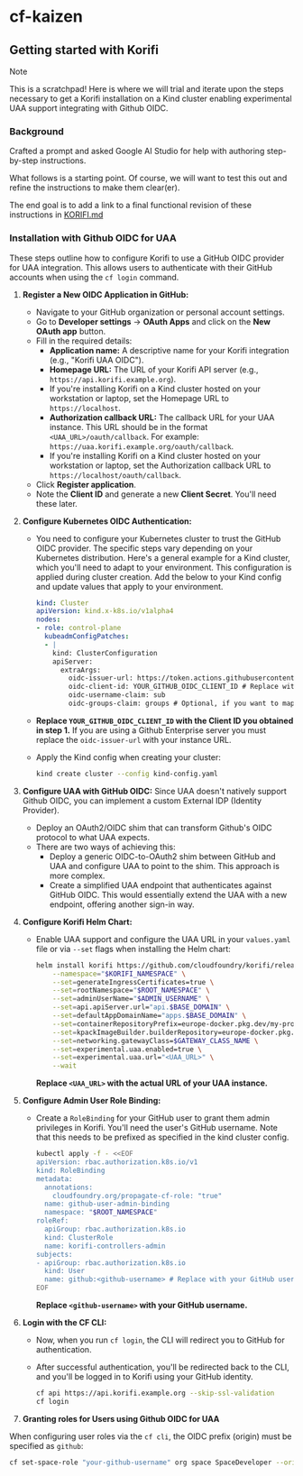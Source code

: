 # cf-kaizen

## Getting started with Korifi

> [!NOTE]
> This is a scratchpad!  Here is where we will trial and iterate upon the steps necessary to get a Korifi installation on a Kind cluster enabling experimental UAA support integrating with Github OIDC.

### Background

Crafted a prompt and asked Google AI Studio for help with authoring step-by-step instructions.

What follows is a starting point.  Of course, we will want to test this out and refine the instructions to make them clear(er). 

The end goal is to add a link to a final functional revision of these instructions in [KORIFI.md](KORIFI.md)

### Installation with Github OIDC for UAA

These steps outline how to configure Korifi to use a GitHub OIDC provider for UAA integration. This allows users to authenticate with their GitHub accounts when using the `cf login` command.

1.  **Register a New OIDC Application in GitHub:**

    *   Navigate to your GitHub organization or personal account settings.
    *   Go to **Developer settings** -> **OAuth Apps** and click on the **New OAuth app** button.
    *   Fill in the required details:
        *   **Application name:** A descriptive name for your Korifi integration (e.g., "Korifi UAA OIDC").
        *   **Homepage URL:** The URL of your Korifi API server (e.g., `https://api.korifi.example.org`).
          * If you're installing Korifi on a Kind cluster hosted on your workstation or laptop, set the Homepage URL to `https://localhost`.
        *   **Authorization callback URL:**  The callback URL for your UAA instance. This URL should be in the format `<UAA_URL>/oauth/callback`.  For example: `https://uaa.korifi.example.org/oauth/callback`.
          * If you're installing Korifi on a Kind cluster hosted on your workstation or laptop, set the Authorization callback URL to `https://localhost/oauth/callback`.
    *   Click **Register application**.
    *   Note the **Client ID** and generate a new **Client Secret**.  You'll need these later.

2.  **Configure Kubernetes OIDC Authentication:**

    *   You need to configure your Kubernetes cluster to trust the GitHub OIDC provider.  The specific steps vary depending on your Kubernetes distribution.  Here's a general example for a Kind cluster, which you'll need to adapt to your environment. This configuration is applied during cluster creation. Add the below to your Kind config and update values that apply to your environment.

        ```yaml
        kind: Cluster
        apiVersion: kind.x-k8s.io/v1alpha4
        nodes:
        - role: control-plane
          kubeadmConfigPatches:
          - |
            kind: ClusterConfiguration
            apiServer:
              extraArgs:
                oidc-issuer-url: https://token.actions.githubusercontent.com # or your Github Enterprise Server URL
                oidc-client-id: YOUR_GITHUB_OIDC_CLIENT_ID # Replace with your Client ID
                oidc-username-claim: sub
                oidc-groups-claim: groups # Optional, if you want to map GitHub teams to Kubernetes groups
        ```

    *   **Replace `YOUR_GITHUB_OIDC_CLIENT_ID` with the Client ID you obtained in step 1.**  If you are using a Github Enterprise server you must replace the `oidc-issuer-url` with your instance URL.

    *   Apply the Kind config when creating your cluster:

        ```bash
        kind create cluster --config kind-config.yaml
        ```

3. **Configure UAA with GitHub OIDC:**
   Since UAA doesn't natively support Github OIDC, you can implement a custom External IDP (Identity Provider).
    * Deploy an OAuth2/OIDC shim that can transform Github's OIDC protocol to what UAA expects.
    * There are two ways of achieving this:
        *  Deploy a generic OIDC-to-OAuth2 shim between GitHub and UAA and configure UAA to point to the shim.  This approach is more complex.
        *  Create a simplified UAA endpoint that authenticates against GitHub OIDC. This would essentially extend the UAA with a new endpoint, offering another sign-in way.

4.  **Configure Korifi Helm Chart:**

    *   Enable UAA support and configure the UAA URL in your `values.yaml` file or via `--set` flags when installing the Helm chart:

        ```bash
        helm install korifi https://github.com/cloudfoundry/korifi/releases/download/v<VERSION>/korifi-<VERSION>.tgz \
            --namespace="$KORIFI_NAMESPACE" \
            --set=generateIngressCertificates=true \
            --set=rootNamespace="$ROOT_NAMESPACE" \
            --set=adminUserName="$ADMIN_USERNAME" \
            --set=api.apiServer.url="api.$BASE_DOMAIN" \
            --set=defaultAppDomainName="apps.$BASE_DOMAIN" \
            --set=containerRepositoryPrefix=europe-docker.pkg.dev/my-project/korifi/ \
            --set=kpackImageBuilder.builderRepository=europe-docker.pkg.dev/my-project/korifi/kpack-builder \
            --set=networking.gatewayClass=$GATEWAY_CLASS_NAME \
            --set=experimental.uaa.enabled=true \
            --set=experimental.uaa.url="<UAA_URL>" \
            --wait
        ```

        **Replace `<UAA_URL>` with the actual URL of your UAA instance.**

5.  **Configure Admin User Role Binding:**

    *   Create a `RoleBinding` for your GitHub user to grant them admin privileges in Korifi.  You'll need the user's GitHub username. Note that this needs to be prefixed as specified in the kind cluster config.

        ```bash
        kubectl apply -f - <<EOF
        apiVersion: rbac.authorization.k8s.io/v1
        kind: RoleBinding
        metadata:
          annotations:
            cloudfoundry.org/propagate-cf-role: "true"
          name: github-user-admin-binding
          namespace: "$ROOT_NAMESPACE"
        roleRef:
          apiGroup: rbac.authorization.k8s.io
          kind: ClusterRole
          name: korifi-controllers-admin
        subjects:
        - apiGroup: rbac.authorization.k8s.io
          kind: User
          name: github:<github-username> # Replace with your GitHub username
        EOF
        ```

        **Replace `<github-username>` with your GitHub username.**

6.  **Login with the CF CLI:**

    *   Now, when you run `cf login`, the CLI will redirect you to GitHub for authentication.
    *   After successful authentication, you'll be redirected back to the CLI, and you'll be logged in to Korifi using your GitHub identity.

        ```bash
        cf api https://api.korifi.example.org --skip-ssl-validation
        cf login
        ```

7. **Granting roles for Users using Github OIDC for UAA**

When configuring user roles via the `cf cli`, the OIDC prefix (origin) must be specified as `github`:

```bash
cf set-space-role "your-github-username" org space SpaceDeveloper --origin github
```